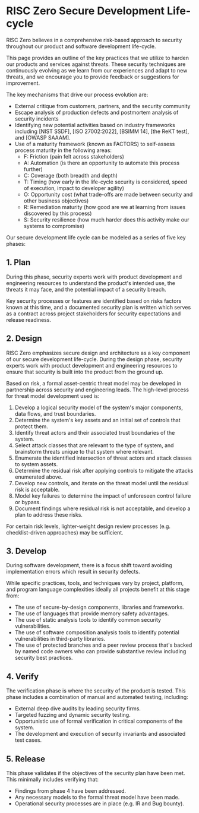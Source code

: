 # RISC Zero Secure Development Life-cycle

RISC Zero believes in a comprehensive risk-based approach to security throughout our product and software development life-cycle.

This page provides an outline of the key practices that we utilize to harden our products and services against threats. These security techniques are continuously evolving as we learn from our experiences and adapt to new threats, and we encourage you to provide feedback or suggestions for improvement.

The key mechanisms that drive our process evolution are:
* External critique from customers, partners, and the security community
* Escape analysis of production defects and postmortem analysis of security incidents
* Identifying new potential activities based on industry frameworks including [NIST SSDF], [ISO 27002:2022], [BSIMM 14], [the ReKT test], and [OWASP SAAAM].
* Use of a maturity framework (known as FACTORS) to self-assess process maturity in the following areas:
    * F: Friction (pain felt across stakeholders)
    * A: Automation (is there an opportunity to automate this process further)
    * C: Coverage (both breadth and depth)
    * T: Timing (how early in the life-cycle security is considered, speed of execution, impact to developer agility)
    * O: Opportunity cost (what trade-offs are made between security and other business objectives)
    * R: Remediation maturity (how good are we at learning from issues discovered by this process)
    * S: Security resilience (how much harder does this activity make our systems to compromise)

Our secure development life cycle can be modeled as a series of five key phases:

## 1. Plan
During this phase, security experts work with product development and engineering resources to understand the product's intended use, the threats it may face, and the potential impact of a security breach. 

Key security processes or features are identified based on risks factors known at this time, and a documented security plan is written which serves as a contract across project stakeholders for security expectations and release readiness. 

## 2. Design
RISC Zero emphasizes secure design and architecture as a key component of our secure development life-cycle. During the design phase, security experts work with product development and engineering resources to ensure that security is built into the product from the ground up. 

Based on risk, a formal asset-centric threat model may be developed in partnership across security and engineering leads. The high-level process for threat model development used is:

1. Develop a logical security model of the system's major components, data flows, and trust boundaries.
2. Determine the system's key assets and an initial set of controls that protect them.
3. Identify threat actors and their associated trust boundaries of the system.
4. Select attack classes that are relevant to the type of system, and brainstorm threats unique to that system where relevant.
5. Enumerate the identified intersection of threat actors and attack classes to system assets.
6. Determine the residual risk after applying controls to mitigate the attacks enumerated above.
7. Develop new controls, and iterate on the threat model until the residual risk is acceptable.
8. Model key failures to determine the impact of unforeseen control failure or bypass.
9. Document findings where residual risk is not acceptable, and develop a plan to address these risks.

For certain risk levels, lighter-weight design review processes (e.g. checklist-driven approaches) may be sufficient.

## 3. Develop
During software development, there is a focus shift toward avoiding implementation errors which result in security defects. 

While specific practices, tools, and techniques vary by project, platform, and program language complexities ideally all projects benefit at this stage from:

* The use of secure-by-design components, libraries and frameworks.
* The use of languages that provide memory safety advantages.
* The use of static analysis tools to identify common security vulnerabilities.
* The use of software composition analysis tools to identify potential vulnerabilities in third-party libraries.
* The use of protected branches and a peer review process that's backed by named code owners who can provide substantive review including security best practices.

## 4. Verify
The verification phase is where the security of the product is tested. This phase includes a combination of manual and automated testing, including:

* External deep dive audits by leading security firms.
* Targeted fuzzing and dynamic security testing.
* Opportunistic use of formal verification in critical components of the system.
* The development and execution of security invariants and associated test cases.

## 5. Release
This phase validates if the objectives of the security plan have been met. This minimally includes verifying that:
* Findings from phase 4 have been addressed.
* Any necessary models to the formal threat model have been made.
* Operational security processes are in place (e.g. IR and Bug bounty).